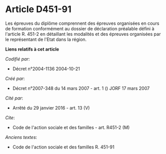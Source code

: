 # Article D451-91

Les épreuves du diplôme comprennent des épreuves organisées en cours de formation conformément au dossier de déclaration
préalable défini à l'article R. 451-2 en détaillant les modalités et des épreuves organisées par le représentant de l'Etat
dans la région.

**Liens relatifs à cet article**

_Codifié par_:

  - Décret n°2004-1136 2004-10-21

_Créé par_:

  - Décret n°2007-348 du 14 mars 2007 - art. 1 () JORF 17 mars 2007

_Cité par_:

  - Arrêté du 29 janvier 2016 - art. 13 (V)

_Cite_:

  - Code de l'action sociale et des familles - art. R451-2 (M)

_Anciens textes_:

  - Code de l'action sociale et des familles R. 451-91
